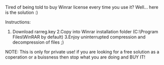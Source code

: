 Tired of being told to buy Winrar license every time you use it?
Well... here is the solution :)

Instructions:
1. Download rarreg.key
2.Copy into Winrar installation folder (C:\Program Files\WinRAR by default)
3.Enjoy uninterrupted compression and decompression of files ;)

NOTE: This is only for private use! if you are looking for a free solution as a coperation or a buissness then stop what you are doing and BUY IT!
